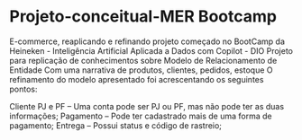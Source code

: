 # Projeto-conceitual-MER Bootcamp
E-commerce, reaplicando e refinando projeto começado no BootCamp da Heineken - Inteligência Artificial Aplicada a Dados com Copilot - DIO
Projeto para replicação de conhecimentos sobre Modelo de Relacionamento de Entidade
Com uma narrativa de produtos, clientes, pedidos, estoque
O refinamento do modelo apresentado foi acrescentando os seguintes pontos:

Cliente PJ e PF – Uma conta pode ser PJ ou PF, mas não pode ter as duas informações;
Pagamento – Pode ter cadastrado mais de uma forma de pagamento;
Entrega – Possui status e código de rastreio;

